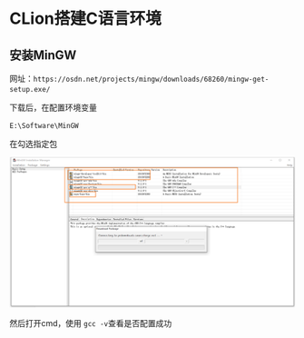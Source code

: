 # CLion搭建C语言环境

## 安装MinGW

网址：`https://osdn.net/projects/mingw/downloads/68260/mingw-get-setup.exe/`

下载后，在配置环境变量

```
E:\Software\MinGW
```

在勾选指定包


![image-20200409180047335](images/image-20200409180047335.png)

然后打开cmd，使用 `gcc -v`查看是否配置成功

